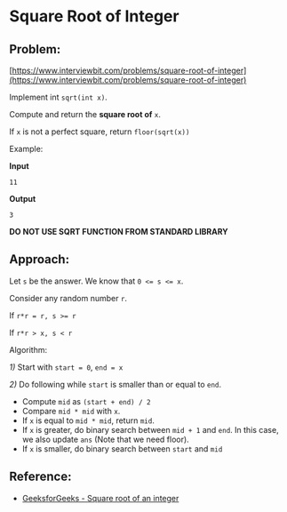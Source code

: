 # Square Root of Integer

## Problem:
[https://www.interviewbit.com/problems/square-root-of-integer](https://www.interviewbit.com/problems/square-root-of-integer)

Implement int `sqrt(int x)`.

Compute and return the **square root of** `x`.

If `x` is not a perfect square, return `floor(sqrt(x))`

Example:

**Input**
```
11
```

**Output**
```
3
```

**DO NOT USE SQRT FUNCTION FROM STANDARD LIBRARY**

## Approach:
Let `s` be the answer. We know that `0 <= s <= x`.

Consider any random number `r`. 

If `r*r = r, s >= r`

If `r*r > x, s < r`

Algorithm:

*1)* Start with `start = 0`, `end = x`

*2)* Do following while `start` is smaller than or equal to `end`.
  - Compute `mid` as `(start + end) / 2`
  - Compare `mid * mid` with `x`.
  - If `x` is equal to `mid * mid`, return `mid`.
  - If `x` is greater, do binary search between `mid + 1` and `end`. In this case, we also update `ans` (Note that we need floor).
  - If `x` is smaller, do binary search between `start` and `mid`

## Reference:
* [GeeksforGeeks - Square root of an integer](https://www.geeksforgeeks.org/square-root-of-an-integer)
